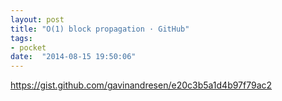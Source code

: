 ```yaml
---
layout: post
title: "O(1) block propagation · GitHub"
tags:
- pocket
date:  "2014-08-15 19:50:06"
---
```


https://gist.github.com/gavinandresen/e20c3b5a1d4b97f79ac2

